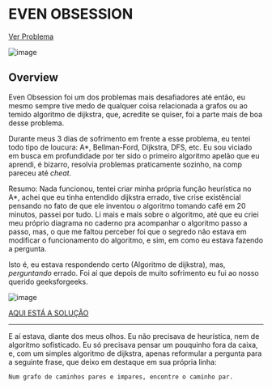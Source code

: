 # EVEN OBSESSION

[Ver Problema](https://judge.beecrowd.com/en/problems/view/1931)

![image](https://github.com/user-attachments/assets/d6e258b9-8aa9-4b9f-b103-e5b68c18e046)

## Overview

Even Obsession foi um dos problemas mais desafiadores até então, eu mesmo sempre tive
medo de qualquer coisa relacionada a grafos ou ao temido algoritmo de dijkstra, que,
acredite se quiser, foi a parte mais de boa desse problema.

Durante meus 3 dias de sofrimento em frente a esse problema, eu tentei todo tipo
de loucura: A*, Bellman-Ford, Dijkstra, DFS, etc. Eu sou viciado em busca em profundidade
por ter sido o primeiro algoritmo apelão que eu aprendi, é bizarro, resolvia problemas
praticamente sozinho, na comp pareceu até *cheat*.

Resumo: Nada funcionou, tentei criar minha própria função heurística no A*, achei que
eu tinha entendido dijkstra errado, tive crise existêncial pensando no fato de que ele
inventou o algoritmo tomando café em 20 minutos, passei por tudo. Li mais e mais sobre o
algoritmo, até que eu criei meu próprio diagrama no caderno pra acompanhar o algoritmo passo
a passo, mas, o que me faltou perceber foi que o segredo não estava em modificar o funcionamento
do algoritmo, e sim, em como eu estava fazendo a pergunta.

Isto é, eu estava respondendo certo (Algoritmo de dijkstra), mas, *perguntando* errado.
Foi aí que depois de muito sofrimento eu fui ao nosso querido geeksforgeeks.

![image](https://github.com/user-attachments/assets/cdbc2825-f930-4cbe-a57d-acf9c4c4ce51)

[AQUI ESTÁ A SOLUÇÃO](https://www.geeksforgeeks.org/shortest-path-with-even-number-of-edges-from-source-to-destination/)

-------------------------

E aí estava, diante dos meus olhos. Eu não precisava de heurística, nem de algoritmo sofisticado.
Eu só precisava pensar um pouquinho fora da caixa, e, com um simples algoritmo de dijkstra, apenas
reformular a pergunta para a seguinte frase, que deixo em destaque em sua própria linha:

    Num grafo de caminhos pares e impares, encontre o caminho par.
